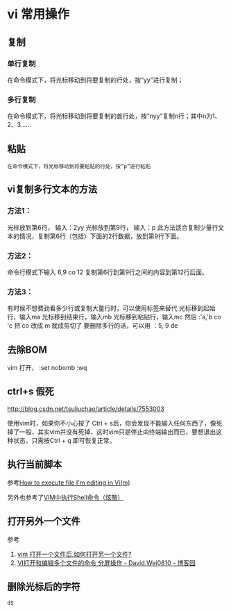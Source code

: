 # vi 常用操作

## 复制
### 单行复制
在命令模式下，将光标移动到将要复制的行处，按“yy”进行复制；
### 多行复制
在命令模式下，将光标移动到将要复制的首行处，按“nyy”复制n行；其中n为1、2、3……

## 粘贴
    在命令模式下，将光标移动到将要粘贴的行处，按“p”进行粘贴

## vi复制多行文本的方法
### 方法1：
光标放到第6行，
输入：2yy
光标放到第9行，
输入：p
此方法适合复制少量行文本的情况，复制第6行（包括）下面的2行数据，放到第9行下面。
### 方法2：
命令行模式下输入
6,9 co 12
复制第6行到第9行之间的内容到第12行后面。
### 方法3：
有时候不想费劲看多少行或复制大量行时，可以使用标签来替代
光标移到起始行，输入ma
光标移到结束行，输入mb
光标移到粘贴行，输入mc
然后 :'a,'b co 'c   把 co 改成 m 就成剪切了
要删除多行的话，可以用 ：5, 9 de

## 去除BOM
[](https://segmentfault.com/q/1010000000256502)
vim 打开，
:set nobomb
:wq

## ctrl+s 假死

http://blog.csdn.net/tsuliuchao/article/details/7553003

使用vim时，如果你不小心按了 Ctrl + s后，你会发现不能输入任何东西了，像死掉了一般，其实vim并没有死掉，这时vim只是停止向终端输出而已，要想退出这种状态，只需按Ctrl + q 即可恢复正常。

## 执行当前脚本

参考[How to execute file I'm editing in Vi(m)](https://stackoverflow.com/questions/953398/how-to-execute-file-im-editing-in-vim)

另外也参考了[VIM中执行Shell命令（炫酷）](https://blog.csdn.net/bnxf00000/article/details/46618465)

## 打开另外一个文件

参考
1. [vim 打开一个文件后,如何打开另一个文件?](https://zhidao.baidu.com/question/873060894102392532.html)
2. [VI打开和编辑多个文件的命令 分屏操作 - David.Wei0810 - 博客园](https://www.cnblogs.com/david-wei0810/p/5749408.html)

## 删除光标后的字符 

```vi
d$
```